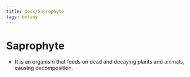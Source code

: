 ```yaml
---
title: docs/Saprophyte
tags: botany
---
```


# Saprophyte
- It is an organism that feeds on dead and decaying plants and animals, causing decomposition.